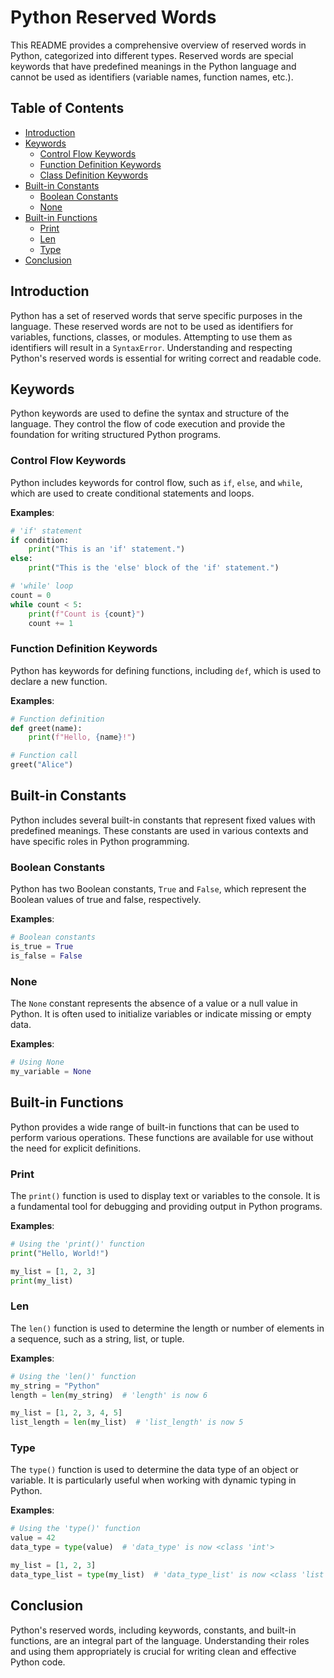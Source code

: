 # Python Reserved Words

This README provides a comprehensive overview of reserved words in Python, categorized into different types. Reserved words are special keywords that have predefined meanings in the Python language and cannot be used as identifiers (variable names, function names, etc.).

## Table of Contents

- [Introduction](#introduction)
- [Keywords](#keywords)
  - [Control Flow Keywords](#control-flow-keywords)
  - [Function Definition Keywords](#function-definition-keywords)
  - [Class Definition Keywords](#class-definition-keywords)
- [Built-in Constants](#built-in-constants)
  - [Boolean Constants](#boolean-constants)
  - [None](#none)
- [Built-in Functions](#built-in-functions)
  - [Print](#print)
  - [Len](#len)
  - [Type](#type)
- [Conclusion](#conclusion)

## Introduction

Python has a set of reserved words that serve specific purposes in the language. These reserved words are not to be used as identifiers for variables, functions, classes, or modules. Attempting to use them as identifiers will result in a `SyntaxError`. Understanding and respecting Python's reserved words is essential for writing correct and readable code.

## Keywords

Python keywords are used to define the syntax and structure of the language. They control the flow of code execution and provide the foundation for writing structured Python programs.

### Control Flow Keywords

Python includes keywords for control flow, such as `if`, `else`, and `while`, which are used to create conditional statements and loops.

**Examples**:

```python
# 'if' statement
if condition:
    print("This is an 'if' statement.")
else:
    print("This is the 'else' block of the 'if' statement.")

# 'while' loop
count = 0
while count < 5:
    print(f"Count is {count}")
    count += 1
```

### Function Definition Keywords

Python has keywords for defining functions, including `def`, which is used to declare a new function.

**Examples**:

```python
# Function definition
def greet(name):
    print(f"Hello, {name}!")

# Function call
greet("Alice")
```

## Built-in Constants

Python includes several built-in constants that represent fixed values with predefined meanings. These constants are used in various contexts and have specific roles in Python programming.

### Boolean Constants

Python has two Boolean constants, `True` and `False`, which represent the Boolean values of true and false, respectively.

**Examples**:

```python
# Boolean constants
is_true = True
is_false = False
```

### None

The `None` constant represents the absence of a value or a null value in Python. It is often used to initialize variables or indicate missing or empty data.

**Examples**:

```python
# Using None
my_variable = None
```

## Built-in Functions

Python provides a wide range of built-in functions that can be used to perform various operations. These functions are available for use without the need for explicit definitions.

### Print

The `print()` function is used to display text or variables to the console. It is a fundamental tool for debugging and providing output in Python programs.

**Examples**:

```python
# Using the 'print()' function
print("Hello, World!")

my_list = [1, 2, 3]
print(my_list)
```

### Len

The `len()` function is used to determine the length or number of elements in a sequence, such as a string, list, or tuple.

**Examples**:

```python
# Using the 'len()' function
my_string = "Python"
length = len(my_string)  # 'length' is now 6

my_list = [1, 2, 3, 4, 5]
list_length = len(my_list)  # 'list_length' is now 5
```

### Type

The `type()` function is used to determine the data type of an object or variable. It is particularly useful when working with dynamic typing in Python.

**Examples**:

```python
# Using the 'type()' function
value = 42
data_type = type(value)  # 'data_type' is now <class 'int'>

my_list = [1, 2, 3]
data_type_list = type(my_list)  # 'data_type_list' is now <class 'list'>
```

## Conclusion

Python's reserved words, including keywords, constants, and built-in functions, are an integral part of the language. Understanding their roles and using them appropriately is crucial for writing clean and effective Python code.
```
